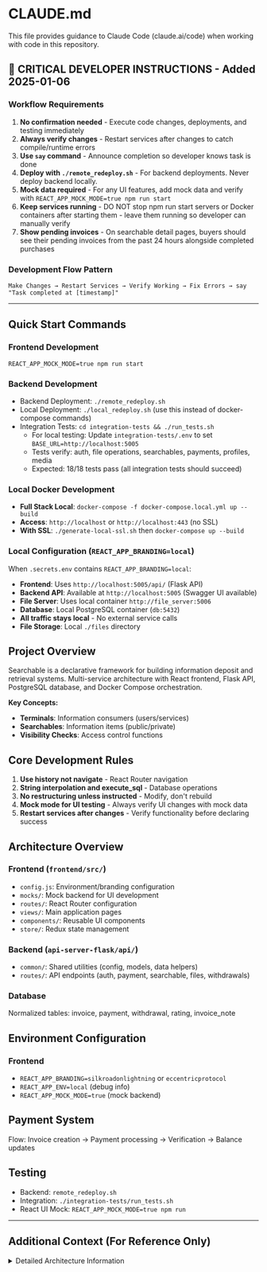 # CLAUDE.md

This file provides guidance to Claude Code (claude.ai/code) when working with code in this repository.

## 🚨 CRITICAL DEVELOPER INSTRUCTIONS - Added 2025-01-06

### Workflow Requirements
1. **No confirmation needed** - Execute code changes, deployments, and testing immediately
2. **Always verify changes** - Restart services after changes to catch compile/runtime errors 
3. **Use `say` command** - Announce completion so developer knows task is done
4. **Deploy with `./remote_redeploy.sh`** - For backend deployments. Never deploy backend locally.
5. **Mock data required** - For any UI features, add mock data and verify with `REACT_APP_MOCK_MODE=true npm run start`
6. **Keep services running** - DO NOT stop npm run start servers or Docker containers after starting them - leave them running so developer can manually verify
7. **Show pending invoices** - On searchable detail pages, buyers should see their pending invoices from the past 24 hours alongside completed purchases

### Development Flow Pattern
```
Make Changes → Restart Services → Verify Working → Fix Errors → say "Task completed at [timestamp]"
```

---

## Quick Start Commands

### Frontend Development
 `REACT_APP_MOCK_MODE=true npm run start`

### Backend Development  
- Backend Deployment: `./remote_redeploy.sh` 
- Local Deployment: `./local_redeploy.sh` (use this instead of docker-compose commands)
- Integration Tests: `cd integration-tests && ./run_tests.sh`
  - For local testing: Update `integration-tests/.env` to set `BASE_URL=http://localhost:5005`
  - Tests verify: auth, file operations, searchables, payments, profiles, media
  - Expected: 18/18 tests pass (all integration tests should succeed)

### Local Docker Development
- **Full Stack Local**: `docker-compose -f docker-compose.local.yml up --build`
- **Access**: `http://localhost` or `http://localhost:443` (no SSL)
- **With SSL**: `./generate-local-ssl.sh` then `docker-compose up --build`

### Local Configuration (`REACT_APP_BRANDING=local`)
When `.secrets.env` contains `REACT_APP_BRANDING=local`:
- **Frontend**: Uses `http://localhost:5005/api/` (Flask API)
- **Backend API**: Available at `http://localhost:5005` (Swagger UI available)
- **File Server**: Uses local container `http://file_server:5006`
- **Database**: Local PostgreSQL container (`db:5432`)
- **All traffic stays local** - No external service calls
- **File Storage**: Local `./files` directory

## Project Overview

Searchable is a declarative framework for building information deposit and retrieval systems. Multi-service architecture with React frontend, Flask API, PostgreSQL database, and Docker Compose orchestration.

**Key Concepts:**
- **Terminals**: Information consumers (users/services) 
- **Searchables**: Information items (public/private)
- **Visibility Checks**: Access control functions

## Core Development Rules

1. **Use history not navigate** - React Router navigation
2. **String interpolation and execute_sql** - Database operations  
3. **No restructuring unless instructed** - Modify, don't rebuild
4. **Mock mode for UI testing** - Always verify UI changes with mock data
5. **Restart services after changes** - Verify functionality before declaring success

## Architecture Overview

### Frontend (`frontend/src/`)
- `config.js`: Environment/branding configuration
- `mocks/`: Mock backend for UI development
- `routes/`: React Router configuration  
- `views/`: Main application pages
- `components/`: Reusable UI components
- `store/`: Redux state management

### Backend (`api-server-flask/api/`)
- `common/`: Shared utilities (config, models, data helpers)
- `routes/`: API endpoints (auth, payment, searchable, files, withdrawals)

### Database
Normalized tables: invoice, payment, withdrawal, rating, invoice_note

## Environment Configuration

### Frontend
- `REACT_APP_BRANDING=silkroadonlightning` or `eccentricprotocol`
- `REACT_APP_ENV=local` (debug info)
- `REACT_APP_MOCK_MODE=true` (mock backend)


## Payment System
Flow: Invoice creation → Payment processing → Verification → Balance updates

## Testing
- Backend: `remote_redeploy.sh` 
- Integration: `./integration-tests/run_tests.sh`
- React UI Mock: `REACT_APP_MOCK_MODE=true npm run`

---

## Additional Context (For Reference Only)

<details>
<summary>Detailed Architecture Information</summary>

### Multi-service architecture with Docker Compose:
- **Frontend**: React/Material-UI app with authentication and payment flows
- **Flask API**: Python backend with JWT auth, payment processing, and database operations  
- **File Server**: Separate service for file storage/retrieval
- **PostgreSQL**: Primary database with proper normalized tables
- **NGINX**: Reverse proxy and static file serving
- **Background Service**: Background task processing
- **USDT API**: Ethereum-based USDT transactions

### Frontend Structure Details (`frontend/src/`)
- **`config.js`**: Environment-specific configuration and branding
- **`mocks/`**: Mock backend system for UI development without backend
- **`routes/`**: React Router configuration for different user types
- **`views/`**: Main application pages (searchables, payments, profile)
- **`components/`**: Reusable UI components
- **`store/`**: Redux state management
- **`utils/`**: Authentication guards and utilities

### Backend Structure Details (`api-server-flask/api/`)
- **`common/`**: Shared utilities and configuration
  - `config.py`: Database and app configuration
  - `models.py`: SQLAlchemy database models
  - `data_helpers.py`: Database CRUD operations
  - `payment_helpers.py`: Payment business logic
- **`routes/`**: API endpoints organized by domain
  - `auth.py`: Authentication and user management
  - `payment.py`: Invoice creation and payment processing
  - `searchable.py`: Core searchable CRUD operations
  - `files.py`: File upload/download operations
  - `withdrawals.py`: USDT and Lightning withdrawals

### Payment System Details

**Payment Flow:**
1. Invoice creation with currency/amount
2. Payment processing 
3. Payment verification and completion
4. Balance updates and withdrawal processing

### Mock Mode Development
For UI development without backend dependencies for testing:

```bash
REACT_APP_MOCK_MODE=true npm run dev
```

Navigate to: `http://localhost:3000/searchable-item/mock-item-1`

Mock mode features:
- Complete mock data for testing UI flows
- Authentication bypass for development
- Visual indicator (orange "🔧 MOCK MODE" badge)
- Production-safe (only active with env var)


---

## Frontend Component Patterns (Updated 2025-01-06)

### Authentication System - Post-Formik Architecture
- **Pattern**: Manual state management with Material-UI components (no Formik dependency)
- **Form State**: `useState` hooks for `formValues`, `formErrors`, `touched`, `isSubmitting`
- **Validation**: Custom `validateField` functions with real-time feedback
- **Files**: `RestLogin.js`, `RestRegister.js`
- **Benefits**: Cleaner code, better Material-UI integration, easier maintenance

```javascript
// New pattern for form handling
const [formValues, setFormValues] = useState({ email: '', password: '' });
const [formErrors, setFormErrors] = useState({});
const validateField = (name, value) => { /* custom validation */ };
```

### Profile System - User ID Based Routing
- **API Pattern**: `/api/v1/profile/<int:user_id>` for public profiles
- **Authentication**: Token-based `/api/v1/profile` for current user operations
- **Database**: `user_profile` table using `user_id` (terminal_id) as primary key
- **Navigation**: Profile links use `terminal_id` instead of username/email

### Media Management System
- **Pattern**: URI-based media system (`/api/v1/media/{uuid}`)
- **Utils**: `mediaUtils.js` for URL processing and mock mode support
- **Component**: `ZoomableImage` for interactive image viewing
- **Storage**: File server integration with proper URI mapping

```javascript
// Media URI processing
import { getMediaUrl, processMediaUrls } from '../../utils/mediaUtils';
const imageUrl = getMediaUrl(profile.profile_image_url);
```

### Component Styling Standards
- **Theme**: 5-color system (primary, secondary, alerting, warning, highlight)
- **Font**: FreePixel standardized across components
- **Import Pattern**: `useComponentStyles` for consistent styling
- **File**: `/frontend/src/themes/componentStyles.js`

## Backend API Patterns (Updated 2025-01-06)

### Profile Endpoints
- `GET /api/v1/profile/<int:user_id>` - Public profile access by user ID
- `GET /api/v1/profile` - Current user profile (token-required)
- `PUT /api/v1/profile` - Update current user profile (token-required)
- `POST /api/v1/profile` - Create user profile (token-required)

### Media Endpoints
- `POST /api/v1/media` - Upload media files
- `GET /api/v1/media/<uuid>` - Retrieve media by UUID
- **File**: `/api-server-flask/api/routes/media.py`

### Authentication Flow
1. **Login**: Email/password → JWT token with user object
2. **Profile Access**: Token-based for current user, ID-based for public profiles
3. **Navigation**: Use `terminal_id` for profile routing

## Development Practices (Updated 2025-01-06)

### Form Development
- **Use Material-UI directly** - No Formik dependency
- **Manual state management** - useState hooks with validation functions
- **Error handling** - Real-time validation with touched state tracking

### Media in Mock Mode
```bash
REACT_APP_MOCK_MODE=true npm run start
# Automatically maps media URIs to mock images
# Supports both data URLs and file server URLs
```

### Profile Development
- **Always use user_id** - Never use email for profile API calls
- **Terminal ID mapping** - Profile navigation uses terminal_id from searchable items
- **Token authentication** - Current user operations require valid JWT

---

## Recent Material Changes Log

### 2025-01-06: Authentication & Profile System Overhaul
1. **Authentication Components**: Converted from Formik to native Material-UI with manual state management
2. **Profile API**: Migrated from email-based to user_id-based routing
3. **Media System**: Implemented URI-based media management with file server integration
4. **Component Architecture**: Enhanced with ZoomableImage and improved styling patterns

### 2025-01-06: Integration Testing Update
1. **Test Suite Status**: All 17/17 integration tests now pass successfully
2. **Test Coverage**: Complete end-to-end testing of auth, file operations, searchables, payments, profiles, and media
3. **Command Update**: Use `cd integration-tests && ./run_tests.sh` for proper execution
4. **Test Reporting**: HTML reports generated for detailed test analysis

addtional: 
1. this file should be updated frequently, everytime there is a material change we should update this file. 
